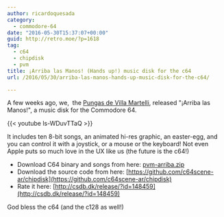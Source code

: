 ```yaml
---
author: ricardoquesada
category:
  - commodore-64
date: "2016-05-30T15:37:07+00:00"
guid: http://retro.moe/?p=1618
tag:
  - c64
  - chipdisk
  - pvm
title: ¡Arriba las Manos! (Hands up!) music disk for the c64
url: /2016/05/30/arriba-las-manos-hands-up-music-disk-for-the-c64/

---
```

A few weeks ago, we,  the [Pungas de Villa Martelli](http://pungas.space/), released "¡Arriba las Manos!", a music disk for the Commodore 64.

{{< youtube ls-WDuvTTaQ >}}

It includes ten 8-bit songs, an animated hi-res graphic, an easter-egg, and you can control it with a joystick, or a mouse or the keyboard! Not even Apple puts so much love in the UX like us (the future is the c64!)

- Download C64 binary and songs from here: [pvm-arriba.zip](http://pungas.space/pvm-arriba.zip)
- Download the source code from here: [https://github.com/c64scene-ar/chipdisk](https://github.com/c64scene-ar/chipdisk)
- Rate it here: [http://csdb.dk/release/?id=148459](http://csdb.dk/release/?id=148459)

God bless the c64 (and the c128 as well!)
